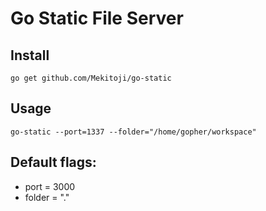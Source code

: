 # Go Static File Server

## Install
  `go get github.com/Mekitoji/go-static`

## Usage
  `go-static --port=1337 --folder="/home/gopher/workspace"`

## Default flags:
  * port = 3000
  * folder = "."
